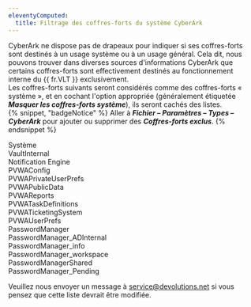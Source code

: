 ```yaml
---
eleventyComputed:
  title: Filtrage des coffres-forts du système CyberArk
---
```

CyberArk ne dispose pas de drapeaux pour indiquer si ses coffres-forts sont destinés à un usage système ou à un usage général. Cela dit, nous pouvons trouver dans diverses sources d'informations CyberArk que certains coffres-forts sont effectivement destinés au fonctionnement interne du {{ fr.VLT }} exclusivement.  
Les coffres-forts suivants seront considérés comme des coffres-forts « système », et en cochant l'option appropriée (généralement étiquetée ***Masquer les coffres-forts système***), ils seront cachés des listes.  
{% snippet, "badgeNotice" %}
Aller à ***Fichier – Paramètres – Types – CyberArk*** pour ajouter ou supprimer des ***Coffres-forts exclus***.
{% endsnippet %}  

Système  
VaultInternal  
Notification Engine  
PVWAConfig  
PVWAPrivateUserPrefs  
PVWAPublicData  
PVWAReports  
PVWATaskDefinitions  
PVWATicketingSystem  
PVWAUserPrefs  
PasswordManager  
PasswordManager_ADInternal  
PasswordManager_info  
PasswordManager_workspace  
PasswordManagerShared  
PasswordManager_Pending  

Veuillez nous envoyer un message à [service@devolutions.net](mailto:service@devolutions.net) si vous pensez que cette liste devrait être modifiée.
